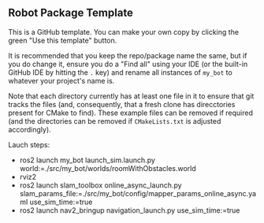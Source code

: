 ## Robot Package Template

This is a GitHub template. You can make your own copy by clicking the green "Use this template" button.

It is recommended that you keep the repo/package name the same, but if you do change it, ensure you do a "Find all" using your IDE (or the built-in GitHub IDE by hitting the `.` key) and rename all instances of `my_bot` to whatever your project's name is.

Note that each directory currently has at least one file in it to ensure that git tracks the files (and, consequently, that a fresh clone has direcctories present for CMake to find). These example files can be removed if required (and the directories can be removed if `CMakeLists.txt` is adjusted accordingly).


Lauch steps:
- ros2 launch my_bot launch_sim.launch.py world:=./src/my_bot/worlds/roomWithObstacles.world
- rviz2
- ros2 launch slam_toolbox online_async_launch.py slam_params_file:=./src/my_bot/config/mapper_params_online_async.yaml use_sim_time:=true
- ros2 launch nav2_bringup navigation_launch.py use_sim_time:=true
